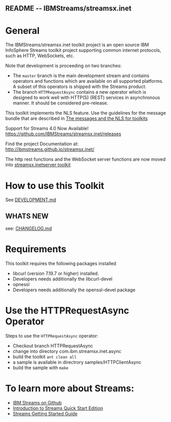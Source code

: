 ## README --  IBMStreams/streamsx.inet

# General
The IBMStreams/streamsx.inet toolkit project is an open source IBM InfoSphere Streams toolkit project supporting common internet protocols, such as HTTP, WebSockets, etc.

Note that development is proceeding on two branches: 
* The `master` branch is the main development stream and contains operators and functions which are available on all supported platforms. A subset of this operators is shipped with the Streams product.
* The branch `HTTPRequestAsync` contains a new operator which is designed to work well with HTTP(S) (REST) services in asynchronous manner. It should be considered pre-release.

This toolkit implements the NLS feature. Use the guidelines for the message bundle that are described in [The messages and the NLS for toolkits](https://github.com/IBMStreams/administration/wiki/Messages-and-National-Language-Support-for-toolkits)

Support for Streams 4.0 Now Available!
https://github.com/IBMStreams/streamsx.inet/releases

Find the project Documentation at: http://ibmstreams.github.io/streamsx.inet/

The http rest functions and the WebSocket server functions are now moved into [streamsx.inetserver toolkit](https://github.com/IBMStreams/streamsx.inetserver/releases)

# How to use this Toolkit
See [DEVELOPMENT.md](DEVELOPMENT.md)

## WHATS NEW
see: [CHANGELOG.md](com.ibm.streamsx.inet/CHANGELOG.md)

# Requirements
This toolkit requires the following packages installed
* libcurl (version 7.19.7 or higher) installed.
* Developers needs additionally the libcurl-devel
* opnessl
* Developers needs additionally the openssl-devel package

# Use the HTTPRequestAsync Operator
Steps to use the `HTTPRequestAsync` operator:
* Checkout branch HTTPRequestAsync
* change into directory com.ibm.streamsx.inet.async
* build the toolkit `ant clean all`
* a sample is available in directrory samples/HTTPClientAsync
* build the sample with `make`

# To learn more about Streams:
* [IBM Streams on Github](http://ibmstreams.github.io)
* [Introduction to Streams Quick Start Edition](http://ibmstreams.github.io/streamsx.documentation/docs/4.3/qse-intro/)
* [Streams Getting Started Guide](http://ibmstreams.github.io/streamsx.documentation/docs/4.3/qse-getting-started/)

